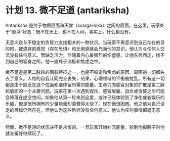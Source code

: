 # 计划 13. 微不足道 (antariksha)

Antariksha 是位于物质层面和天堂（svarga-loka）之间的层面。在这里，玩家处于“悬浮”状态：既不在天上，也不在人间，事实上，什么都没有。

无意义是与不稳定的负智力直接相关的一种状况。当玩家不再意识到自己存在的目的时，被遗弃的感觉（存在恐惧）和无用感就会充满他的意识。他认为与任何人交流没有任何意义。而缺乏活力，伴随着内心最强烈的空虚感，让他东奔西走，找不到自己的容身之所。他一直处于消极和焦虑之中。

微不足道是第二脉轮的固有特征之一，也是不稳定和焦虑的原因。周围的一切都失去了意义。人格的自我认同完全丧失，结果，心理领域的平衡被扰乱。所有这一切都是由于缺乏在这个位面和谐停留所需的能量。生命力向感官对象的扩散是第二脉轮层面的一个主要问题。玩家在第一次遇到娱乐、感官层面、自负或贪婪之后可能会降落在虚空空间。如果他从第一轮来到这里，或许已经体验到了净化或者娱乐的乐趣，但是他所拥有的少量能量却浪费得太快了。现在他很困惑。他之前为自己设定的目标仍然存在，但他认为这些目标没有任何意义。他认为任何事情都毫无意义。

然而，微不足道的状态决不是永恒的。一旦玩家开始补充能量，轮到他掷骰子时他就准备好继续玩了。
